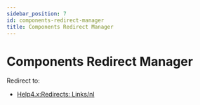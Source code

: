 ```yaml
---
sidebar_position: 7
id: components-redirect-manager
title: Components Redirect Manager
---
```

# Components Redirect Manager
Redirect to:

- [Help4.x:Redirects:
  Links/nl](https://docs.joomla.org/Help4.x:Redirects:_Links/nl "Help4.x:Redirects: Links/nl")
